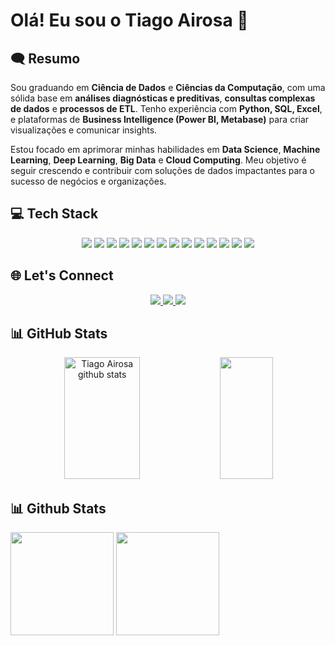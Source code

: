 # Olá! Eu sou o Tiago Airosa 👋

## 🗨 Resumo

Sou graduando em **Ciência de Dados** e **Ciências da Computação**, com uma sólida base em **análises diagnósticas e preditivas**, **consultas complexas de dados** e **processos de ETL**. Tenho experiência com **Python, SQL, Excel**, e plataformas de **Business Intelligence (Power BI, Metabase)** para criar visualizações e comunicar insights. 

Estou focado em aprimorar minhas habilidades em **Data Science**, **Machine Learning**, **Deep Learning**, **Big Data** e **Cloud Computing**. Meu objetivo é seguir crescendo e contribuir com soluções de dados impactantes para o sucesso de negócios e organizações.

## 💻 Tech Stack

<div align="center">
  <img src="https://img.shields.io/badge/Python-3776AB?style=for-the-badge&logo=python&logoColor=FFFFFF" />
  <img src="https://img.shields.io/badge/SQL-4479A1?style=for-the-badge&logo=postgresql&logoColor=FFFFFF" />
  <img src="https://img.shields.io/badge/Power_BI-F2C811?style=for-the-badge&logo=powerbi&logoColor=FFFFFF" />
  <img src="https://img.shields.io/badge/Metabase-2E5B68?style=for-the-badge&logo=metabase&logoColor=FFFFFF" />
  <img src="https://img.shields.io/badge/MySQL-4479A1?style=for-the-badge&logo=mysql&logoColor=FFFFFF" />
  <img src="https://img.shields.io/badge/Excel-217346?style=for-the-badge&logo=microsoftexcel&logoColor=FFFFFF" />
  <img src="https://img.shields.io/badge/Machine_Learning-F7931E?style=for-the-badge&logo=scikit-learn&logoColor=FFFFFF" />
  <img src="https://img.shields.io/badge/Deep_Learning-FF6F00?style=for-the-badge&logo=tensorflow&logoColor=FFFFFF" />
  <img src="https://img.shields.io/badge/Tableau-E97627?style=for-the-badge&logo=tableau&logoColor=FFFFFF" />
  <img src="https://img.shields.io/badge/Matplotlib-F5A623?style=for-the-badge&logo=matplotlib&logoColor=FFFFFF" />
  <img src="https://img.shields.io/badge/Pandas-150458?style=for-the-badge&logo=pandas&logoColor=FFFFFF" />
  <img src="https://img.shields.io/badge/Seaborn-7D68A4?style=for-the-badge&logo=seaborn&logoColor=FFFFFF" />
  <img src="https://img.shields.io/badge/Cloud_Computing-232F3E?style=for-the-badge&logo=aws&logoColor=FFFFFF" />
  <img src="https://img.shields.io/badge/Big_Data-66CC66?style=for-the-badge&logo=hadoop&logoColor=FFFFFF" />
</div>

## 🌐 Let's Connect

<div align="center">
  <a href="https://www.linkedin.com/in/tiago-airosa/">
    <img src="https://img.shields.io/badge/LinkedIn-0077B5?style=for-the-badge&logo=linkedin&logoColor=FFFFFF" />
  </a>
  <a href="mailto:airosa32@gmail.com">
    <img src="https://img.shields.io/badge/Email-D14836?style=for-the-badge&logo=gmail&logoColor=FFFFFF" />
  </a>
  <a href="https://wa.me/+5512988082556">
    <img src="https://img.shields.io/badge/WhatsApp-25D366?style=for-the-badge&logo=whatsapp&logoColor=FFFFFF" />
  </a>
</div>

## 📊 GitHub Stats

<div align="center">
  <img width="49%" height="195px" src="https://github-readme-stats.vercel.app/api?username=airosa32&show_icons=true&count_private=true&hide_border=true&title_color=00bfbf&icon_color=00bfbf&text_color=c9d1d9&bg_color=0d1117" alt="Tiago Airosa github stats" />
  <img width="41%" height="195px" src="https://github-readme-stats.vercel.app/api/top-langs/?username=airosa32&layout=compact&hide_border=true&title_color=00bfbf&text_color=00bfbf&bg_color=0d1117" />
</div>

<h2 align="left">📊 Github Stats</h2> 

<div>
  <img height="165cm" src="https://github-readme-stats.vercel.app/api?username=philippeizidorio&show_icons=true&theme=holi"/>
  <img height="165cm" src="https://github-readme-stats.vercel.app/api/top-langs/?username=philippeizidorio&layout=compact&theme=holi"/>
</div>
